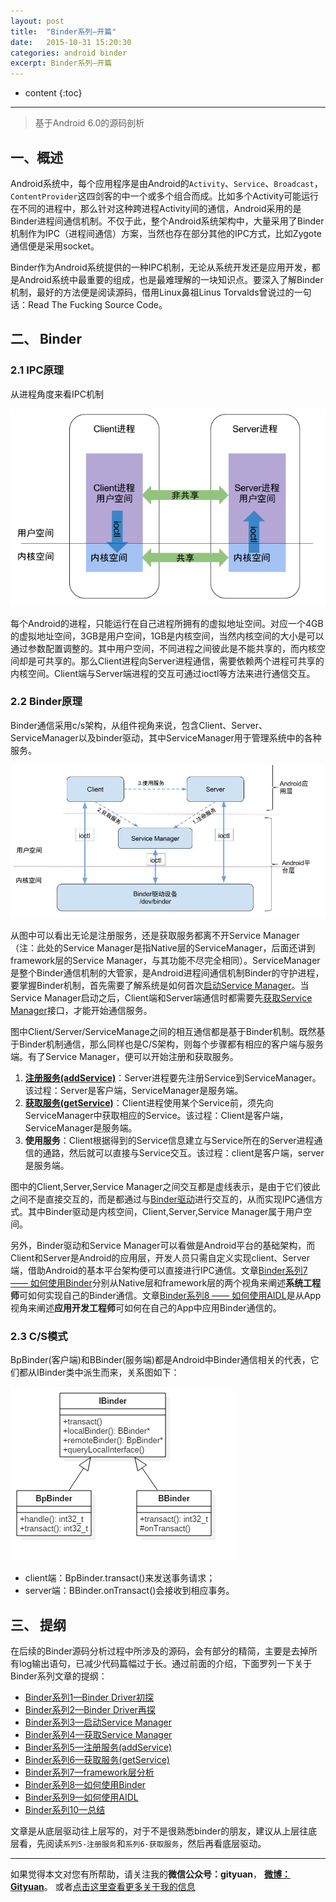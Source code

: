 ```yaml
---
layout: post
title:  "Binder系列—开篇"
date:   2015-10-31 15:20:30
categories: android binder
excerpt: Binder系列—开篇
---
```


* content
{:toc}

---

> 基于Android 6.0的源码剖析

## 一、概述
Android系统中，每个应用程序是由Android的`Activity`、`Service`、`Broadcast`，`ContentProvider`这四剑客的中一个或多个组合而成。比如多个Activity可能运行在不同的进程中，那么针对这种跨进程Activity间的通信，Android采用的是Binder进程间通信机制。不仅于此，整个Android系统架构中，大量采用了Binder机制作为IPC（进程间通信）方案，当然也存在部分其他的IPC方式，比如Zygote通信便是采用socket。

Binder作为Android系统提供的一种IPC机制，无论从系统开发还是应用开发，都是Android系统中最重要的组成，也是最难理解的一块知识点。要深入了解Binder机制，最好的方法便是阅读源码，借用Linux鼻祖Linus Torvalds曾说过的一句话：Read The Fucking Source Code。

## 二、 Binder


### 2.1 IPC原理

从进程角度来看IPC机制

![binder_interprocess_communication](/images/binder/prepare/binder_interprocess_communication.png)

每个Android的进程，只能运行在自己进程所拥有的虚拟地址空间。对应一个4GB的虚拟地址空间，3GB是用户空间，1GB是内核空间，当然内核空间的大小是可以通过参数配置调整的。其中用户空间，不同进程之间彼此是不能共享的，而内核空间却是可共享的。那么Client进程向Server进程通信，需要依赖两个进程可共享的内核空间。Client端与Server端进程的交互可通过ioctl等方法来进行通信交互。

### 2.2 Binder原理

Binder通信采用c/s架构，从组件视角来说，包含Client、Server、ServiceManager以及binder驱动，其中ServiceManager用于管理系统中的各种服务。

![ServiceManager](/images/binder/prepare/IPC-Binder.jpg)

从图中可以看出无论是注册服务，还是获取服务都离不开Service Manager（注：此处的Service Manager是指Native层的ServiceManager，后面还讲到framework层的Service Manager，与其功能不尽完全相同）。ServiceManager是整个Binder通信机制的大管家，是Android进程间通信机制Binder的守护进程，要掌握Binder机制，首先需要了解系统是如何首次[启动Service Manager](http://www.yuanhh.com/2015/11/07/binder-start-sm/)。当Service Manager启动之后，Client端和Server端通信时都需要先[获取Service Manager](http://www.yuanhh.com/2015/11/08/binder-get-sm/)接口，才能开始通信服务。  

图中Client/Server/ServiceManage之间的相互通信都是基于Binder机制。既然基于Binder机制通信，那么同样也是C/S架构，则每个步骤都有相应的客户端与服务端。有了Service Manager，便可以开始注册和获取服务。

1. **[注册服务(addService)](http://www.yuanhh.com/2015/11/14/binder-add-service/)**：Server进程要先注册Service到ServiceManager。该过程：Server是客户端，ServiceManager是服务端。
2. **[获取服务(getService)](http://www.yuanhh.com/2015/11/15/binder-get-service/)**：Client进程使用某个Service前，须先向ServiceManager中获取相应的Service。该过程：Client是客户端，ServiceManager是服务端。
3. **使用服务**：Client根据得到的Service信息建立与Service所在的Server进程通信的通路，然后就可以直接与Service交互。该过程：client是客户端，server是服务端。 

图中的Client,Server,Service Manager之间交互都是虚线表示，是由于它们彼此之间不是直接交互的，而是都通过与[Binder驱动](http://www.yuanhh.com/2015/11/01/binder-driver/)进行交互的，从而实现IPC通信方式。其中Binder驱动是内核空间，Client,Server,Service Manager属于用户空间。

另外，Binder驱动和Service Manager可以看做是Android平台的基础架构，而Client和Server是Android的应用层，开发人员只需自定义实现client、Server端，借助Android的基本平台架构便可以直接进行IPC通信。文章[Binder系列7 —— 如何使用Binder](http://www.yuanhh.com/2015/11/22/binder-use/)分别从Native层和framework层的两个视角来阐述**系统工程师**可如何实现自己的Binder通信。文章[Binder系列8 —— 如何使用AIDL](http://www.yuanhh.com/2015/11/23/binder-aidl/)是从App视角来阐述**应用开发工程师**可如何在自己的App中应用Binder通信的。

### 2.3 C/S模式

BpBinder(客户端)和BBinder(服务端)都是Android中Binder通信相关的代表，它们都从IBinder类中派生而来，关系图如下：  

![Binder关系图](/images/binder/prepare/Ibinder_classes.jpg)

- client端：BpBinder.transact()来发送事务请求；
- server端：BBinder.onTransact()会接收到相应事务。


## 三、 提纲

在后续的Binder源码分析过程中所涉及的源码，会有部分的精简，主要是去掉所有log输出语句，已减少代码篇幅过于长。通过前面的介绍，下面罗列一下关于Binder系列文章的提纲：

- [Binder系列1—Binder Driver初探](http://www.yuanhh.com/2015/11/01/binder-driver/)
- [Binder系列2—Binder Driver再探](http://www.yuanhh.com/2015/11/02/binder-driver-2/)
- [Binder系列3—启动Service Manager](http://www.yuanhh.com/2015/11/07/binder-start-sm/)
- [Binder系列4—获取Service Manager](http://www.yuanhh.com/2015/11/08/binder-get-sm/)
- [Binder系列5—注册服务(addService)](http://www.yuanhh.com/2015/11/14/binder-add-service/)
- [Binder系列6—获取服务(getService)](http://www.yuanhh.com/2015/11/15/binder-get-service/)
- [Binder系列7—framework层分析](http://www.yuanhh.com/2015/11/21/binder-framework/)
- [Binder系列8—如何使用Binder](http://www.yuanhh.com/2015/11/22/binder-use/)
- [Binder系列9—如何使用AIDL](http://www.yuanhh.com/2015/11/23/binder-aidl/)
- [Binder系列10—总结](http://www.yuanhh.com/2015/11/28/binder-summary/)

文章是从底层驱动往上层写的，对于不是很熟悉binder的朋友，建议从上层往底层看，先阅读`系列5-注册服务`和`系列6-获取服务`，然后再看底层驱动。


----------

如果觉得本文对您有所帮助，请关注我的**微信公众号：gityuan**， **[微博：Gityuan](http://weibo.com/gityuan)**。 或者[点击这里查看更多关于我的信息](http://www.yuanhh.com/about/)





